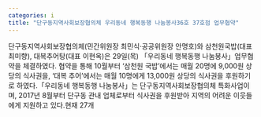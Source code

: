 ```yaml
---
categories: i
title: "단구동지역사회보장협의체 우리동네 행복동행 나눔봉사36호 37호점 업무협약"
---
```

단구동지역사회보장협의체(민간위원장 최민식·공공위원장 안명호)와 삼천원국밥(대표 최미향), 대복추어탕(대표 이현옥)은 29일(목) 「우리동네 행복동행 나눔봉사」업무협약을 체결하였다. 협약을 통해 10월부터 ‘삼천원 국밥’에서는 매월 20명에 9,000원 상당의 식사권을, ‘대복 추어’에서는 매월 10명에게 13,000원 상당의 식사권을 후원하기로 하였다.「우리동네 행복동행 나눔봉사」는 단구동지역사회보장협의체 특화사업이며, 2017년 8월부터 단구동 관내 업체로부터 식사권을 후원받아 지역의 어려운 이웃들에게 지원하고 있다.현재 27개